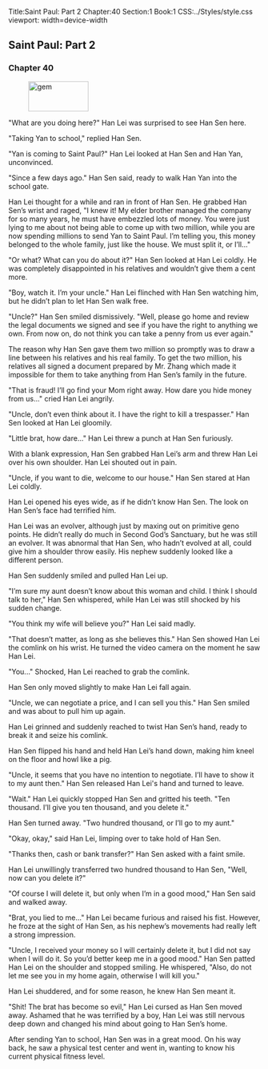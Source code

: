 Title:Saint Paul: Part 2 
Chapter:40 
Section:1 
Book:1 
CSS:../Styles/style.css 
viewport: width=device-width
  
## Saint Paul: Part 2
### Chapter 40 
<figure>
	<img src="../Images/gem.gif" alt="gem" id="gem" width="120" height="60" />
</figure>
  

  
  "What are you doing here?" Han Lei was surprised to see Han Sen here.

"Taking Yan to school," replied Han Sen.

"Yan is coming to Saint Paul?" Han Lei looked at Han Sen and Han Yan, unconvinced.

"Since a few days ago." Han Sen said, ready to walk Han Yan into the school gate.

Han Lei thought for a while and ran in front of Han Sen. He grabbed Han Sen’s wrist and raged, "I knew it! My elder brother managed the company for so many years, he must have embezzled lots of money. You were just lying to me about not being able to come up with two million, while you are now spending millions to send Yan to Saint Paul. I’m telling you, this money belonged to the whole family, just like the house. We must split it, or I’ll…"

"Or what? What can you do about it?" Han Sen looked at Han Lei coldly. He was completely disappointed in his relatives and wouldn’t give them a cent more.

"Boy, watch it. I’m your uncle." Han Lei flinched with Han Sen watching him, but he didn’t plan to let Han Sen walk free.

"Uncle?" Han Sen smiled dismissively. "Well, please go home and review the legal documents we signed and see if you have the right to anything we own. From now on, do not think you can take a penny from us ever again."

The reason why Han Sen gave them two million so promptly was to draw a line between his relatives and his real family. To get the two million, his relatives all signed a document prepared by Mr. Zhang which made it impossible for them to take anything from Han Sen’s family in the future.

"That is fraud! I’ll go find your Mom right away. How dare you hide money from us..." cried Han Lei angrily.

"Uncle, don’t even think about it. I have the right to kill a trespasser." Han Sen looked at Han Lei gloomily.

"Little brat, how dare..." Han Lei threw a punch at Han Sen furiously.

With a blank expression, Han Sen grabbed Han Lei’s arm and threw Han Lei over his own shoulder. Han Lei shouted out in pain.

"Uncle, if you want to die, welcome to our house." Han Sen stared at Han Lei coldly.

Han Lei opened his eyes wide, as if he didn’t know Han Sen. The look on Han Sen’s face had terrified him.

Han Lei was an evolver, although just by maxing out on primitive geno points. He didn’t really do much in Second God’s Sanctuary, but he was still an evolver. It was abnormal that Han Sen, who hadn’t evolved at all, could give him a shoulder throw easily. His nephew suddenly looked like a different person.

Han Sen suddenly smiled and pulled Han Lei up.

"I’m sure my aunt doesn’t know about this woman and child. I think I should talk to her," Han Sen whispered, while Han Lei was still shocked by his sudden change.

"You think my wife will believe you?" Han Lei said madly.

"That doesn’t matter, as long as she believes this." Han Sen showed Han Lei the comlink on his wrist. He turned the video camera on the moment he saw Han Lei.

"You..." Shocked, Han Lei reached to grab the comlink.

Han Sen only moved slightly to make Han Lei fall again.

"Uncle, we can negotiate a price, and I can sell you this." Han Sen smiled and was about to pull him up again.

Han Lei grinned and suddenly reached to twist Han Sen’s hand, ready to break it and seize his comlink.

Han Sen flipped his hand and held Han Lei’s hand down, making him kneel on the floor and howl like a pig.

"Uncle, it seems that you have no intention to negotiate. I’ll have to show it to my aunt then." Han Sen released Han Lei's hand and turned to leave.

"Wait." Han Lei quickly stopped Han Sen and gritted his teeth. "Ten thousand. I’ll give you ten thousand, and you delete it."

Han Sen turned away. "Two hundred thousand, or I’ll go to my aunt."

"Okay, okay," said Han Lei, limping over to take hold of Han Sen.

"Thanks then, cash or bank transfer?" Han Sen asked with a faint smile.

Han Lei unwillingly transferred two hundred thousand to Han Sen, "Well, now can you delete it?"

"Of course I will delete it, but only when I’m in a good mood," Han Sen said and walked away.

"Brat, you lied to me..." Han Lei became furious and raised his fist. However, he froze at the sight of Han Sen, as his nephew’s movements had really left a strong impression.

"Uncle, I received your money so I will certainly delete it, but I did not say when I will do it. So you’d better keep me in a good mood." Han Sen patted Han Lei on the shoulder and stopped smiling. He whispered, "Also, do not let me see you in my home again, otherwise I will kill you."

Han Lei shuddered, and for some reason, he knew Han Sen meant it.

"Shit! The brat has become so evil," Han Lei cursed as Han Sen moved away. Ashamed that he was terrified by a boy, Han Lei was still nervous deep down and changed his mind about going to Han Sen’s home.

After sending Yan to school, Han Sen was in a great mood. On his way back, he saw a physical test center and went in, wanting to know his current physical fitness level.
